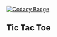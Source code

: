 [![Codacy Badge](https://api.codacy.com/project/badge/Grade/d9fca2fc09e3495d905d2a1556032484)](https://www.codacy.com/app/jaredwesner/poc.tictactoe.backend?utm_source=github.com&amp;utm_medium=referral&amp;utm_content=jaredwesner/poc.tictactoe.backend&amp;utm_campaign=Badge_Grade)


## Tic Tac Toe 

